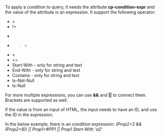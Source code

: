 To apply a condition to query, it needs the attribute __cp-condition-expr__ and the value of the attribute is an expression. It support the following operator:

* = 
* !=
* > 
* >= 
* < 
* <=
* Start-With - only for string and text
* End-With - only for string and text 
* Contains - only for string and text
* Is-Not-Null
* Is-Null 

For more multiple expressions, you can use __&&__ and __||__ to connect them. Brackets are supported as well.

If the value is from an input of HTML, the input needs to have an ID, and use the ID in the expression.

In the below example, there is an condition expression: _(Prop2>2 && (Prop2<8)) || Prop1=#PP1 || Prop1 Start-With 'a2'_


